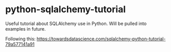 # python-sqlalchemy-tutorial
 Useful tutorial about SQLAlchemy use in Python. Will be pulled into examples in future.

Following this: https://towardsdatascience.com/sqlalchemy-python-tutorial-79a577141a91

